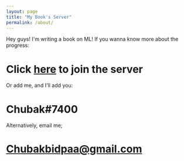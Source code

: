 ```yaml
---
layout: page
title: "My Book's Server"
permalink: /about/
---
```


Hey guys! I'm writing a book on ML! If you wanna know more about the progress:

# Click [here](https://discord.gg/5uXBJvMM96) to join the server

Or add me, and I'll add you:

# Chubak#7400

Alternatively, email me;

# Chubakbidpaa@gmail.com
